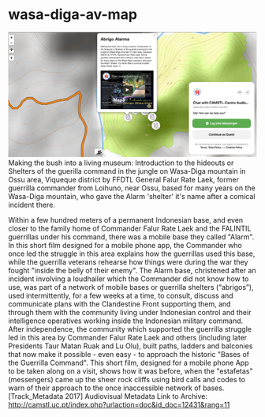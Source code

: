 # wasa-diga-av-map
![alt text](https://github.com/timorleste/wasa-diga-av-map/blob/main/images/wasa-diga.png?raw=true)
Making the bush into a living museum: Introduction to the hideouts or Shelters of the guerilla command in the jungle on Wasa-Diga mountain in Ossu area, Viqueque district by FFDTL General Falur Rate Laek, former guerrilla commander from Loihuno, near Ossu, based for many years on the Wasa-Diga mountain, who gave the Alarm 'shelter' it's name after a comical incident there. 

Within a few hundred meters of a permanent Indonesian base, and even closer to the family home of Commander Falur Rate Laek and the FALINTIL guerrillas under his command, there was a mobile base they called "Alarm". In this short film designed for a mobile phone app, the Commander who once led the struggle in this area explains how the guerrillas used this base, while the guerrilla veterans rehearse how things were during the war they fought "inside the belly of their enemy".
The Alarm base, christened after an incident involving a loudhailer which the Commander did not know how to use, was part of a network of mobile bases or guerrilla shelters (“abrigos”), used intermittently, for a few weeks at a time, to consult, discuss and communicate plans with the Clandestine Front supporting them, and through them with the community living under Indonesian control and their intelligence operatives working inside the Indonesian military command.
After independence, the community which supported the guerrilla struggle led in this area by Commander Falur Rate Laek and others (including later Presidents Taur Matan Ruak and Lu Olu), built paths, ladders and balconies that now make it possible - even easy - to approach the historic "Bases of the Guerrilla Command". This short film, designed for a mobile phone App to be taken along on a visit, shows how it was before, when the "estafetas” (messengers) came up the sheer rock cliffs using bird calls and codes to warn of their approach to the once inaccessible network of bases.
[Track_Metadata 2017]
Audiovisual Metadata Link to Archive: http://camstl.uc.pt/index.php?urlaction=doc&id_doc=12431&rang=11

